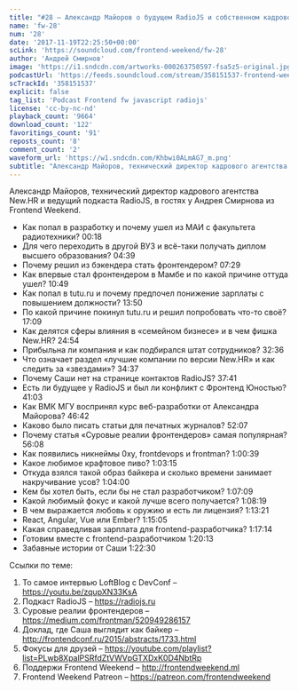 ```yaml
---
title: "#28 – Александр Майоров о будущем RadioJS и собственном кадровом агентстве"
name: 'fw-28'
num: '28'
date: '2017-11-19T22:25:50+00:00'
scLink: 'https://soundcloud.com/frontend-weekend/fw-28'
author: 'Андрей Смирнов'
image: 'https://i1.sndcdn.com/artworks-000263750597-fsa5z5-original.jpg'
podcastUrl: 'https://feeds.soundcloud.com/stream/358151537-frontend-weekend-fw-28.m4a'
scTrackId: '358151537'
explicit: false
tag_list: 'Podcast Frontend fw javascript radiojs'
license: 'cc-by-nc-nd'
playback_count: '9664'
download_count: '122'
favoritings_count: '91'
reposts_count: '8'
comment_count: '2'
waveform_url: 'https://w1.sndcdn.com/Khbwi0ALmAG7_m.png'
subtitle: "Александр Майоров, технический директор кадрового агентства New.HR и ведущий подкаста RadioJS, в гостях у Андрея Смирнова из Frontend Weekend."
---
```

Александр Майоров, технический директор кадрового агентства New.HR и ведущий подкаста RadioJS, в гостях у Андрея Смирнова из Frontend Weekend.

- Как попал в разработку и почему ушел из МАИ с факультета радиотехники? <timecode sec="18">00:18</timecode>
- Для чего переходить в другой ВУЗ и всё-таки получать диплом высшего образования? <timecode sec="279">04:39</timecode>
- Почему решил из бэкендера стать фронтендером? <timecode sec="449">07:29</timecode>
- Как впервые стал фронтендером в Мамбе и по какой причине оттуда ушел? <timecode sec="649">10:49</timecode>
- Как попал в tutu.ru и почему предпочел понижение зарплаты с повышением должности? <timecode sec="830">13:50</timecode>
- По какой причине покинул tutu.ru и решил попробовать что-то своё? <timecode sec="1029">17:09</timecode>
- Как делятся сферы влияния в «семейном бизнесе» и в чем фишка New.HR? <timecode sec="1494">24:54</timecode>
- Прибыльна ли компания и как подбирался штат сотрудников? <timecode sec="1956">32:36</timecode>
- Что означает раздел «лучшие компании по версии New.HR» и как следить за «звездами»? <timecode sec="2077">34:37</timecode>
- Почему Саши нет на странице контактов RadioJS? <timecode sec="2261">37:41</timecode>
- Есть ли будущее у RadioJS и был ли конфликт с Фронтенд Юностью? <timecode sec="2463">41:03</timecode>
- Как ВМК МГУ воспринял курс веб-разработки от Александра Майорова? <timecode sec="2802">46:42</timecode>
- Каково было писать статьи для печатных журналов? <timecode sec="3127">52:07</timecode>
- Почему статья «Суровые реалии фронтендеров» самая популярная? <timecode sec="3368">56:08</timecode>
- Как появились никнеймы 0xy, frontdevops и frontman? <timecode sec="3639">1:00:39</timecode>
- Какое любимое крафтовое пиво? <timecode sec="3795">1:03:15</timecode>
- Откуда взялся такой образ байкера и сколько времени занимает накручивание усов? <timecode sec="3840">1:04:00</timecode>
- Кем бы хотел быть, если бы не стал разработчиком? <timecode sec="4029">1:07:09</timecode>
- Какой любимый фокус и какой лучше всего получается? <timecode sec="4099">1:08:19</timecode>
- В чем выражается любовь к оружию и есть ли лицензия? <timecode sec="4401">1:13:21</timecode>
- React, Angular, Vue или Ember? <timecode sec="4505">1:15:05</timecode>
- Какая справедливая зарплата для frontend-разработчика? <timecode sec="4634">1:17:14</timecode>
- Готовим вместе с frontend-разработчиком <timecode sec="4813">1:20:13</timecode>
- Забавные истории от Саши <timecode sec="4950">1:22:30</timecode>

Ссылки по теме:
1) То самое интервью LoftBlog с DevConf – https://youtu.be/zqupXN33KsA
2) Подкаст RadioJS – https://radiojs.ru
3) Суровые реалии фронтендеров – https://medium.com/frontman/520949286157
4) Доклад, где Саша выглядит как байкер – http://frontendconf.ru/2015/abstracts/1733.html
5) Фокусы для друзей – https://youtube.com/playlist?list=PLwb8XpalPSRfdZtVWVpGTXDxK0D4NbtRp
6) Поддержи Frontend Weekend – http://frontendweekend.ml
7) Frontend Weekend Patreon – https://patreon.com/frontendweekend